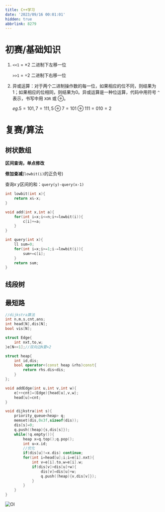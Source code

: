 ```yaml
---
title: C++学习
date: '2023/09/16 00:01:01'
hidden: true
abbrlink: 8279
---
```


# 初赛/基础知识

1. `<<1` $=$ $\times2$ 二进制下左移一位
   
   `>>1` $=$ $\div2$ 二进制下右移一位

2. 异或运算：对于两个二进制操作数的每一位，如果相应的位不同，则结果为1；如果相应的位相同，则结果为0。异或运算是一种位运算，代码中用符号 `^` 表示，书写中用 `XOR` 或 $\oplus$。
   
   $eg. 5=101,7=111,5\oplus7=101\oplus111=010=2$

# 复赛/算法

## 树状数组

**区间查询，单点修改**

**修加查减**(`lowbit(i)`的正负号)

查询$x~y$区间的和：`query(y)-query(x-1)`

```C++
int lowbit(int x){
	return x&-x;
}

void add(int x,int a){
	for(int i=x;i<=n;i+=lowbit(i)){
		c[i]+=a;
	}
}

int query(int x){
	ll sum=0;
	for(int i=x;i>=1;i-=lowbit(i)){
		sum+=c[i];
	}
	return sum;
}
```

## 线段树

## 最短路

```C++
//dijkstra算法
int n,m,s,cnt,ans;
int head[N],dis[N];
bool vis[N];

struct Edge{
    int nxt,to,w;
}e[N<<1];//双向边N要×2

struct heap{
	int id,dis;
	bool operator<(const heap &rhs)const{
		return rhs.dis<dis;
	}
};

void addEdge(int u,int v,int w){
    e[++cnt]=(Edge){head[u],v,w};
    head[u]=cnt;
}

void dijkstra(int s){
	priority_queue<heap> q;
	memset(dis,0x3f,sizeof(dis));
	dis[s]=0;
	q.push((heap){s,dis[s]});
	while(!q.empty()){
		heap x=q.top();q.pop();
		int u=x.id;
		//优化
		if(dis[u]!=x.dis) continue;
		for(int i=head[u];i;i=e[i].nxt){
			int v=e[i].to,w=e[i].w;
			if(dis[v]>dis[u]+w){
				dis[v]=dis[u]+w;
				q.push((heap){v,dis[v]});
			}
		}
	}
}
```


![OI](https://i.loli.net/2018/10/22/5bcd9299869eb.png)